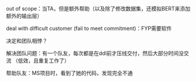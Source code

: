 out of scope：当TA，但是额外帮助（以及除了修改数据集，还模拟BERT来添加额外的输出层）

deal with difficult customer (fail to meet commitment)：FYP需要软件

决定和团队相悖？

解决团队问题：有一个队友，每次都是在ddl前才压线交付，然后大部分时间没交流 （低效，且重复工作了）

帮助队友：MS项目时，看到了她的代码，发现完全不通

